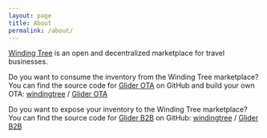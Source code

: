 ```yaml
---
layout: page
title: About
permalink: /about/
---
```


[Winding Tree](https://windingtree.com/) is an open and decentralized marketplace for travel businesses.

Do you want to consume the inventory from the Winding Tree marketplace? You can find the source code for [Glider OTA](https://glider.travel) on GitHub and build your own OTA:
[windingtree][windingtree-organization] /
[Glider OTA](https://github.com/windingtree/glider-ota)

Do you want to expose your inventory to the Winding Tree marketplace? You can find the source code for [Glider B2B](https://production.b2b.glider.travel) on GitHub:
[windingtree][windingtree-organization] /
[Glider B2B](https://github.com/windingtree/glider-aggregator)


[windingtree-organization]: https://github.com/windingtree
